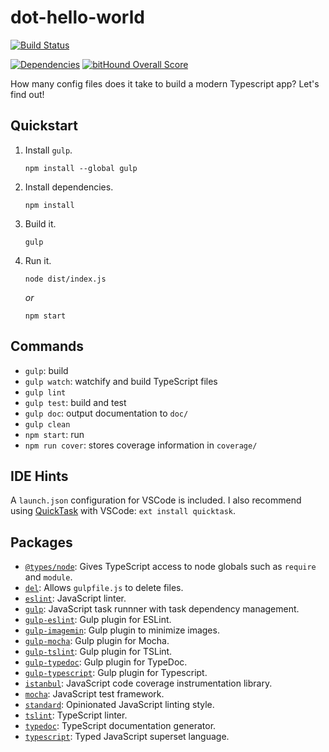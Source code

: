# dot-hello-world

[![Build Status](https://travis-ci.org/dpyro/dot-hello-world.svg?branch=master)](https://travis-ci.org/dpyro/dot-hello-world)
<!--[![Dependencies](https://david-dm.org/dpyro/dot-hello-world/status.svg)](https://david-dm.org/dpyro/dot-hello-world)-->
[![Dependencies](https://david-dm.org/dpyro/dot-hello-world/dev-status.svg)](https://david-dm.org/dpyro/dot-hello-world)
[![bitHound Overall Score](https://www.bithound.io/github/dpyro/dot-hello-world/badges/score.svg)](https://www.bithound.io/github/dpyro/dot-hello-world)

How many config files does it take to build a modern Typescript app?
Let's find out!

## Quickstart

1. Install `gulp`.

    ```shell
    npm install --global gulp
    ```

1. Install dependencies.

    ```shell
    npm install
    ```

1. Build it.

    ```shell
    gulp
    ```

1. Run it.

    ```shell
    node dist/index.js
    ```

    *or*

    ```shell
    npm start
    ```

## Commands

- `gulp`: build
- `gulp watch`: watchify and build TypeScript files
- `gulp lint`
- `gulp test`: build and test
- `gulp doc`: output documentation to `doc/`
- `gulp clean`
- `npm start`: run
- `npm run cover`: stores coverage information in `coverage/`

## IDE Hints

A `launch.json` configuration for VSCode is included.
I also recommend using [QuickTask](https://marketplace.visualstudio.com/items?itemName=lkytal.quicktask) with VSCode: `ext install quicktask`.

## Packages

- [`@types/node`](https://www.npmjs.com/package/@types/node): Gives TypeScript access to node globals such as `require` and `module`.
- [`del`](https://www.npmjs.com/package/del): Allows `gulpfile.js` to delete files.
- [`eslint`](https://www.npmjs.com/package/eslint): JavaScript linter.
- [`gulp`](https://www.npmjs.com/package/gulp): JavaScript task runnner with task dependency management.
- [`gulp-eslint`](https://www.npmjs.com/package/gulp-eslint): Gulp plugin for ESLint.
- [`gulp-imagemin`](https://www.npmjs.com/package/gulp-imagemin): Gulp plugin to minimize images.
- [`gulp-mocha`](https://www.npmjs.com/package/gulp-mocha): Gulp plugin for Mocha.
- [`gulp-tslint`](https://www.npmjs.com/package/gulp-tslint): Gulp plugin for TSLint.
- [`gulp-typedoc`](https://www.npmjs.com/package/typedoc): Gulp plugin for TypeDoc.
- [`gulp-typescript`](https://www.npmjs.com/package/typescript): Gulp plugin for Typescript.
- [`istanbul`](https://www.npmjs.com/package/istanbul): JavaScript code coverage instrumentation library.
- [`mocha`](https://www.npmjs.com/package/mocha): JavaScript test framework.
- [`standard`](https://www.npmjs.com/package/standard): Opinionated JavaScript linting style.
- [`tslint`](https://www.npmjs.com/package/tslint): TypeScript linter.
- [`typedoc`](https://www.npmjs.com/package/typedoc): TypeScript documentation generator.
- [`typescript`](https://www.npmjs.com/package/typescript): Typed JavaScript superset language.
